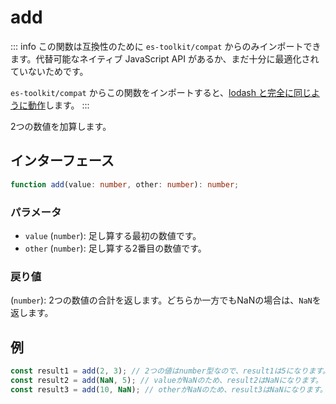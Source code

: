 # add

::: info
この関数は互換性のために `es-toolkit/compat` からのみインポートできます。代替可能なネイティブ JavaScript API があるか、まだ十分に最適化されていないためです。

`es-toolkit/compat` からこの関数をインポートすると、[lodash と完全に同じように動作](../../../compatibility.md)します。
:::

2つの数値を加算します。

## インターフェース

```typescript
function add(value: number, other: number): number;
```

### パラメータ

- `value` (`number`): 足し算する最初の数値です。
- `other` (`number`): 足し算する2番目の数値です。

### 戻り値

(`number`): 2つの数値の合計を返します。どちらか一方でもNaNの場合は、`NaN`を返します。

## 例

```typescript
const result1 = add(2, 3); // 2つの値はnumber型なので、result1は5になります。
const result2 = add(NaN, 5); // valueがNaNのため、result2はNaNになります。
const result3 = add(10, NaN); // otherがNaNのため、result3はNaNになります。
```
